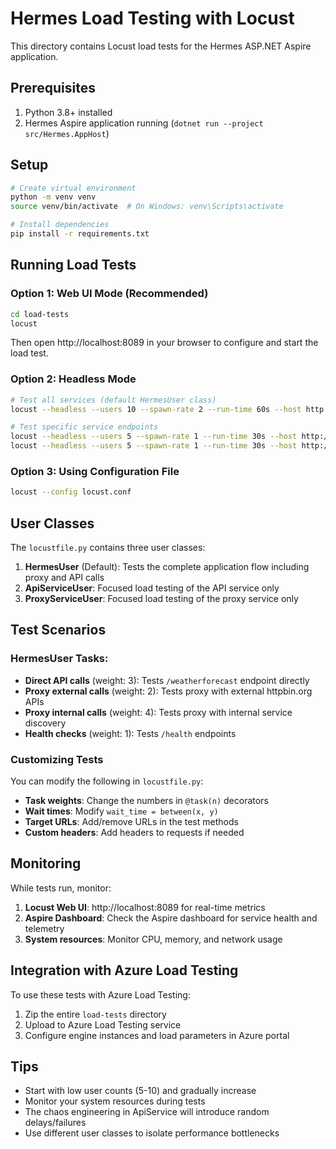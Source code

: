 # Hermes Load Testing with Locust

This directory contains Locust load tests for the Hermes ASP.NET Aspire application.

## Prerequisites

1. Python 3.8+ installed
2. Hermes Aspire application running (`dotnet run --project src/Hermes.AppHost`)

## Setup

```bash
# Create virtual environment
python -m venv venv
source venv/bin/activate  # On Windows: venv\Scripts\activate

# Install dependencies
pip install -r requirements.txt
```

## Running Load Tests

### Option 1: Web UI Mode (Recommended)

```bash
cd load-tests
locust
```

Then open http://localhost:8089 in your browser to configure and start the load test.

### Option 2: Headless Mode

```bash
# Test all services (default HermesUser class)
locust --headless --users 10 --spawn-rate 2 --run-time 60s --host http://localhost:5000

# Test specific service endpoints
locust --headless --users 5 --spawn-rate 1 --run-time 30s --host http://localhost:5001 -f locustfile.py ProxyServiceUser
locust --headless --users 5 --spawn-rate 1 --run-time 30s --host http://localhost:5002 -f locustfile.py ApiServiceUser
```

### Option 3: Using Configuration File

```bash
locust --config locust.conf
```

## User Classes

The `locustfile.py` contains three user classes:

1. **HermesUser** (Default): Tests the complete application flow including proxy and API calls
2. **ApiServiceUser**: Focused load testing of the API service only  
3. **ProxyServiceUser**: Focused load testing of the proxy service only

## Test Scenarios

### HermesUser Tasks:
- **Direct API calls** (weight: 3): Tests `/weatherforecast` endpoint directly
- **Proxy external calls** (weight: 2): Tests proxy with external httpbin.org APIs
- **Proxy internal calls** (weight: 4): Tests proxy with internal service discovery
- **Health checks** (weight: 1): Tests `/health` endpoints

### Customizing Tests

You can modify the following in `locustfile.py`:

- **Task weights**: Change the numbers in `@task(n)` decorators
- **Wait times**: Modify `wait_time = between(x, y)` 
- **Target URLs**: Add/remove URLs in the test methods
- **Custom headers**: Add headers to requests if needed

## Monitoring

While tests run, monitor:

1. **Locust Web UI**: http://localhost:8089 for real-time metrics
2. **Aspire Dashboard**: Check the Aspire dashboard for service health and telemetry
3. **System resources**: Monitor CPU, memory, and network usage

## Integration with Azure Load Testing

To use these tests with Azure Load Testing:

1. Zip the entire `load-tests` directory
2. Upload to Azure Load Testing service
3. Configure engine instances and load parameters in Azure portal

## Tips

- Start with low user counts (5-10) and gradually increase
- Monitor your system resources during tests
- The chaos engineering in ApiService will introduce random delays/failures
- Use different user classes to isolate performance bottlenecks